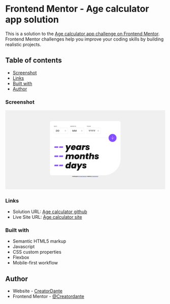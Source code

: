 # Frontend Mentor - Age calculator app solution

This is a solution to the [Age calculator app challenge on Frontend Mentor](https://www.frontendmentor.io/challenges/age-calculator-app-dF9DFFpj-Q/hub). Frontend Mentor challenges help you improve your coding skills by building realistic projects.

## Table of contents

- [Screenshot](#screenshot)
- [Links](#links)
- [Built with](#built-with)
- [Author](#author)

### Screenshot

![](/assets/images/Screenshot%20.png)

### Links

- Solution URL: [Age calculator github](https://github.com/Creatordante/age-calculator-app-main)
- Live Site URL: [Age calculator site](https://age-calculator-app-creatordante.netlify.app/)

### Built with

- Semantic HTML5 markup
- Javascript
- CSS custom properties
- Flexbox
- Mobile-first workflow

## Author

- Website - [CreatorDante](https://github.com/Creatordante)
- Frontend Mentor - [@Creatordante](https://www.frontendmentor.io/profile/Creatordante)
